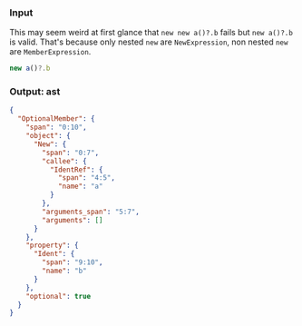### Input
This may seem weird at first glance that `new new a()?.b` fails but `new a()?.b` is valid. That's
because only nested `new` are `NewExpression`, non nested `new` are `MemberExpression`.

```js
new a()?.b
```

### Output: ast
```json
{
  "OptionalMember": {
    "span": "0:10",
    "object": {
      "New": {
        "span": "0:7",
        "callee": {
          "IdentRef": {
            "span": "4:5",
            "name": "a"
          }
        },
        "arguments_span": "5:7",
        "arguments": []
      }
    },
    "property": {
      "Ident": {
        "span": "9:10",
        "name": "b"
      }
    },
    "optional": true
  }
}
```
